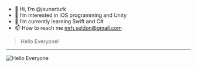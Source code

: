 - 👋 Hi, I’m @jeunerturk
- 👀 I’m interested in iOS programming and Unity
- 🌱 I’m currently learning Swift and C#
- 📫 How to reach me mrh.seldon@gmail.com

<!---
jeunerturk/jeunerturk is a ✨ special ✨ repository because its `README.md` (this file) appears on your GitHub profile.
You can click the Preview link to take a look at your changes.
--->

>Hello Everyone!
---
![Hello Everyone](https://www.cumhuriyet.com.tr/Archive/2020/6/19/1746207/kapak_212143.jpg)
